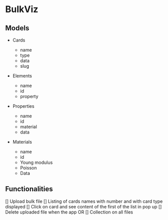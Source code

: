 # BulkViz

## Models

- Cards
  - name
  - type
  - data
  - slug

- Elements
  - name
  - id
  - property

- Properties
  - name
  - id
  - material
  - data

- Materials
  - name
  - id
  - Young modulus
  - Poisson
  - Data


## Functionalities
[] Upload bulk file
[] Listing of cards names with number and with card type displayed
[] Click on card and see content of the first of the list in pop up
[] Delete uploaded file when the app
OR
[] Collection on all files